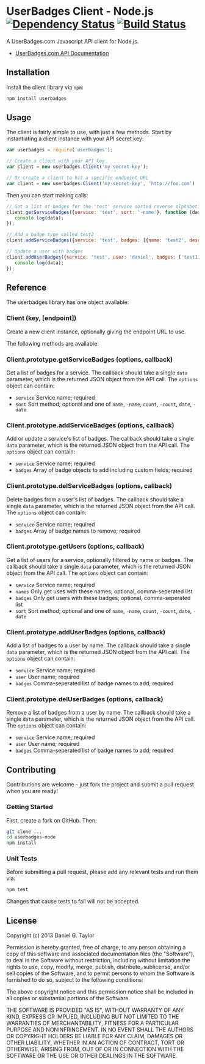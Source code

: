 UserBadges Client - Node.js [![Dependency Status](https://gemnasium.com/danielgtaylor/userbadges-node.png)](https://gemnasium.com/danielgtaylor/userbadges-node) [![Build Status](https://travis-ci.org/danielgtaylor/userbadges-node.png?branch=master)](https://travis-ci.org/danielgtaylor/userbadges-node)
===========================
A UserBadges.com Javascript API client for Node.js.

 * [UserBadges.com API Documentation](http://www.userbadges.com/api-documentation)

Installation
------------
Install the client library via `npm`:

```bash
npm install userbadges
```

Usage
-----
The client is fairly simple to use, with just a few methods. Start by instantiating a client instance with your API secret key:

```javascript
var userbadges = require('userbadges');

// Create a client with your API key
var client = new userbadges.Client('my-secret-key');

// Or create a client to hit a specific endpoint URL
var client = new userbadges.Client('my-secret-key', 'http://foo.com')
```

Then you can start making calls:

```javascript
// Get a list of badges for the 'test' service sorted reverse alphabetically
client.getServiceBadges({service: 'test', sort: '-name'}, function (data) {
   console.log(data); 
});

// Add a badge type called test2
client.addServiceBadges({service: 'test', badges: [{name: 'test2', description: 'Test description', myCustomField: 'foo'}]});

// Update a user with badges
client.addUserBadges({service: 'test', user: 'daniel', badges: ['test1', 'test2']}, function (data) {
   console.log(data); 
});
```

Reference
---------
The userbadges library has one object available:

### Client (key, [endpoint])
Create a new client instance, optionally giving the endpoint URL to use.

The following methods are available:

### Client.prototype.getServiceBadges (options, callback)
Get a list of badges for a service. The callback should take a single `data` parameter, which is the returned JSON object from the API call. The `options` object can contain:

 * `service` Service name; required
 * `sort` Sort method; optional and one of `name`, `-name`, `count`, `-count`, `date`, `-date`

### Client.prototype.addServiceBadges (options, callback)
Add or update a service's list of badges. The callback should take a single `data` parameter, which is the returned JSON object from the API call. The `options` object can contain:

 * `service` Service name; required
 * `badges` Array of badge objects to add including custom fields; required

### Client.prototype.delServiceBadges (options, callback)
Delete badges from a user's list of badges. The callback should take a single `data` parameter, which is the returned JSON object from the API call. The `options` object can contain:

 * `service` Service name; required
 * `badges` Array of badge names to remove; required

### Client.prototype.getUsers (options, callback)
Get a list of users for a service, optionally filtered by name or badges. The callback should take a single `data` parameter, which is the returned JSON object from the API call. The `options` object can contain:

 * `service` Service name; required
 * `names` Only get uses with these names; optional, comma-seperated list
 * `badges` Only get users with these badges; optional, comma-seperated list
 * `sort` Sort method; optional and one of `name`, `-name`, `count`, `-count`, `date`, `-date`

### Client.prototype.addUserBadges (options, callback)
Add a list of badges to a user by name. The callback should take a single `data` parameter, which is the returned JSON object from the API call. The `options` object can contain:

 * `service` Service name; required
 * `user` User name; required
 * `badges` Comma-seperated list of badge names to add; required

### Client.prototype.delUserBadges (options, callback)
Remove a list of badges from a user by name. The callback should take a single `data` parameter, which is the returned JSON object from the API call. The `options` object can contain:

 * `service` Service name; required
 * `user` User name; required
 * `badges` Comma-seperated list of badge names to add; required

Contributing
------------
Contributions are welcome - just fork the project and submit a pull request when you are ready!

### Getting Started
First, create a fork on GitHub. Then:

```bash
git clone ...
cd userbadges-node
npm install
```

### Unit Tests
Before submitting a pull request, please add any relevant tests and run them via:

```bash
npm test
```

Changes that cause tests to fail will not be accepted.

License
-------
Copyright (c) 2013 Daniel G. Taylor

Permission is hereby granted, free of charge, to any person obtaining a copy of this software and associated documentation files (the "Software"), to deal in the Software without restriction, including without limitation the rights to use, copy, modify, merge, publish, distribute, sublicense, and/or sell copies of the Software, and to permit persons to whom the Software is furnished to do so, subject to the following conditions:

The above copyright notice and this permission notice shall be included in all copies or substantial portions of the Software.

THE SOFTWARE IS PROVIDED "AS IS", WITHOUT WARRANTY OF ANY KIND, EXPRESS OR IMPLIED, INCLUDING BUT NOT LIMITED TO THE WARRANTIES OF MERCHANTABILITY, FITNESS FOR A PARTICULAR PURPOSE AND NONINFRINGEMENT. IN NO EVENT SHALL THE AUTHORS OR COPYRIGHT HOLDERS BE LIABLE FOR ANY CLAIM, DAMAGES OR OTHER LIABILITY, WHETHER IN AN ACTION OF CONTRACT, TORT OR OTHERWISE, ARISING FROM, OUT OF OR IN CONNECTION WITH THE SOFTWARE OR THE USE OR OTHER DEALINGS IN THE SOFTWARE.
